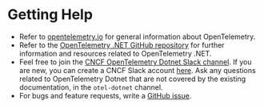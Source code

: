 # Getting Help

- Refer to [opentelemetry.io](https://opentelemetry.io/) for general
  information about OpenTelemetry.
- Refer to the
  [OpenTelemetry .NET GitHub repository](https://github.com/open-telemetry/opentelemetry-dotnet)
  for further information and resources related to OpenTelemetry .NET.
- Feel free to join the
  [CNCF OpenTelemetry Dotnet Slack channel](https://cloud-native.slack.com/archives/C01N3BC2W7Q).
  If you are new, you can create a CNCF Slack account
  [here](http://slack.cncf.io/). Ask any questions related to OpenTelemetry
  Dotnet that are not covered by the existing documentation, in the
  `otel-dotnet` channel.
- For bugs and feature requests, write a
  [GitHub issue](https://github.com/open-telemetry/opentelemetry-dotnet/issues).
